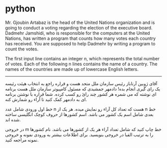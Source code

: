 # python
Mr. Gjoubin Artabaz is the head of the United Nations organization and is going to conduct a voting regarding the election of the executive board. 
Dadmehr Jamshidi, who is responsible for the computers at the United Nations, has written a program that counts how many votes each country has 
received. You are supposed to help Dadmehr by writing a program to count the votes.

The first input line contains an integer n, which represents the total number of votes. Each of the following n lines contains the name of a country.
The names of the countries are made up of lowercase English letters.

-----------------------------------------------------------------------------------

آقای ژوبین آرتاباز رئیس سازمان ملل متحد هست و قراره راجع به انتخاب هیئت رئیسه یک رای گیری انجام بده! دادمهر جمشیدی که مسئول کامپیوتر سازمان ملل هست برنامه ای نوشته که می شمره هر کشور چند رائ رو کسب کرده. شما قراره با نوشتن برنامه ای به دادمهر کمک کنید تا آراء رو شمارش کنه.

خط اول ورودی شامل عدد n هست که تعداد کل آراء رو نمایش میده. هر یک از n خط بعدی شامل اسم یک کشور می باشد. اسم کشورها از حروف کوچک انگلیسی ساخته شده اند.

در خروجی m خط چاپ کنید که شامل تعداد آراء هر یک از کشورها می باشد. نام کشورها را به ترتیب الفبا در خروجی بنویسید. برای اطلاعات بیشتر به ورودی نمونه و خروجی نمونه مراجعه کنید.
